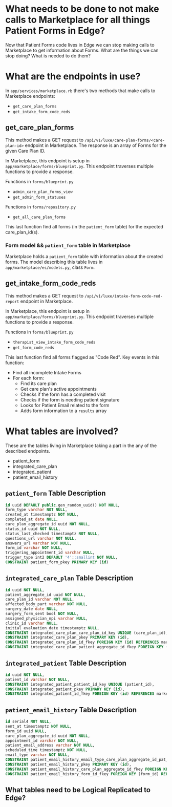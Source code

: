 # What needs to be done to not make calls to Marketplace for all things Patient Forms in Edge?

Now that Patient Forms code lives in Edge we can stop making calls to Marketplace to get information about Forms. What are the things we can stop doing? What is needed to do them?

# What are the endpoints in use?

In `app/services/marketplace.rb` there's two methods that make calls to Marketplace endpoints:

- `get_care_plan_forms`
- `get_intake_form_code_reds`

## get_care_plan_forms

This method makes a GET request to `/api/v1/luxe/care-plan-forms/<care-plan-id>` endpoint in Marketplace. The response is an array of Forms for the given Care Plan ID.

In Marketplace, this endpoint is setup in `app/marketplace/forms/blueprint.py`. This endpoint traverses multiple functions to provide a response.

Functions in `forms/blueprint.py`

- `admin_care_plan_forms_view`
- `get_admin_form_statuses`

Functions in `forms/repository.py`

- `get_all_care_plan_forms`

This last function find all forms (in the `patient_form` table) for the expected care_plan_id(s).

### Form model && `patient_form` table in Marketplace

Marketplace holds a `patient_form` table with information about the created forms. The model describing this table lives in `app/marketplace/es/models.py`, class `Form`.

## get_intake_form_code_reds

This method makes a GET request to `/api/v1/luxe/intake-form-code-red-report` endpoint in Marketplace.

In Marketplace, this endpoint is setup in `app/marketplace/forms/blueprint.py`. This endpoint traverses multiple functions to provide a response.

Functions in `forms/blueprint.py`

- `therapist_view_intake_form_code_reds`
- `get_form_code_reds`

This last function find all forms flagged as "Code Red". Key events in this function:

- Find all incomplete Intake Forms
- For each form:
	- Find its care plan
	- Get care plan's active appointments
	- Checks if the form has a completed visit
	- Checks if the form is needing patient signature
	- Looks for Patient Email related to the form
	- Adds form information to a `results` array


# What tables are involved?

These are the tables living in Marketplace taking a part in the any of the described endpoints.

- patient_form
- integrated_care_plan
- integrated_patient
- patient_email_history

## `patient_form` Table Description

```sql
id uuid DEFAULT public.gen_random_uuid() NOT NULL,
form_type varchar NOT NULL,
created_at timestamptz NOT NULL,
completed_at date NULL,
care_plan_aggregate_id uuid NOT NULL,
status_id uuid NOT NULL,
status_last_checked timestamptz NOT NULL,
questions_url varchar NOT NULL,
answers_url varchar NOT NULL,
form_id varchar NOT NULL,
triggering_appointment_id varchar NULL,
trigger_type int2 DEFAULT '4'::smallint NOT NULL,
CONSTRAINT patient_form_pkey PRIMARY KEY (id)
```

## `integrated_care_plan` Table Description

```sql
id uuid NOT NULL,
patient_aggregate_id uuid NOT NULL,
care_plan_id varchar NOT NULL,
affected_body_part varchar NOT NULL,
surgery_date date NULL,
surgery_form_sent bool NOT NULL,
assigned_physician_npi varchar NULL,
clinic_id varchar NULL,
initial_evaluation_date timestamptz NULL,
CONSTRAINT integrated_care_plan_care_plan_id_key UNIQUE (care_plan_id),
CONSTRAINT integrated_care_plan_pkey PRIMARY KEY (id),
CONSTRAINT integrated_care_plan_id_fkey FOREIGN KEY (id) REFERENCES marketplace."aggregate"(id),
CONSTRAINT integrated_care_plan_patient_aggregate_id_fkey FOREIGN KEY (patient_aggregate_id) REFERENCES marketplace.integrated_patient(id)
```

## `integrated_patient` Table Description

```sql
id uuid NOT NULL,
patient_id varchar NOT NULL,
CONSTRAINT integrated_patient_patient_id_key UNIQUE (patient_id),
CONSTRAINT integrated_patient_pkey PRIMARY KEY (id),
CONSTRAINT integrated_patient_id_fkey FOREIGN KEY (id) REFERENCES marketplace."aggregate"(id)
```

## `patient_email_history` Table Description

```sql
id serial4 NOT NULL,
sent_at timestamptz NOT NULL,
form_id uuid NULL,
care_plan_aggregate_id uuid NOT NULL,
appointment_id varchar NOT NULL,
patient_email_address varchar NOT NULL,
scheduled_time timestamptz NOT NULL,
email_type varchar NOT NULL,
CONSTRAINT patient_email_history_email_type_care_plan_aggregate_id_pat_key UNIQUE (email_type, care_plan_aggregate_id, patient_email_address, appointment_id, scheduled_time),
CONSTRAINT patient_email_history_pkey PRIMARY KEY (id),
CONSTRAINT patient_email_history_care_plan_aggregate_id_fkey FOREIGN KEY (care_plan_aggregate_id) REFERENCES marketplace."aggregate"(id),
CONSTRAINT patient_email_history_form_id_fkey FOREIGN KEY (form_id) REFERENCES marketplace.patient_form(id)
```

## What tables need to be Logical Replicated to Edge?